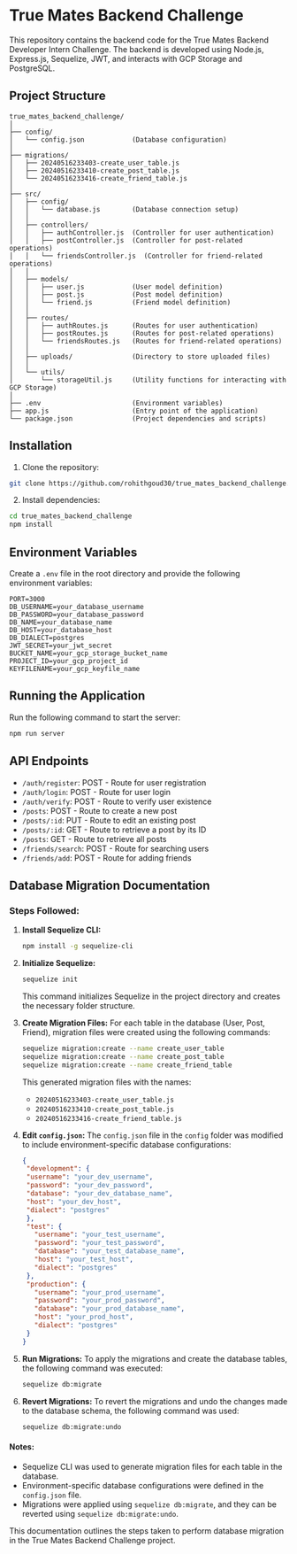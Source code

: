 # True Mates Backend Challenge

This repository contains the backend code for the True Mates Backend Developer Intern Challenge. The backend is developed using Node.js, Express.js, Sequelize, JWT, and interacts with GCP Storage and PostgreSQL.

## Project Structure

```
true_mates_backend_challenge/
│
├── config/
│   └── config.json            (Database configuration)
│
├── migrations/
│   ├── 20240516233403-create_user_table.js
│   ├── 20240516233410-create_post_table.js
│   └── 20240516233416-create_friend_table.js
│
├── src/
│   ├── config/
│   │   └── database.js        (Database connection setup)
│   │
│   ├── controllers/
│   │   ├── authController.js  (Controller for user authentication)
│   │   ├── postController.js  (Controller for post-related operations)
│   │   └── friendsController.js  (Controller for friend-related operations)
│   │
│   ├── models/
│   │   ├── user.js            (User model definition)
│   │   ├── post.js            (Post model definition)
│   │   └── friend.js          (Friend model definition)
│   │
│   ├── routes/
│   │   ├── authRoutes.js      (Routes for user authentication)
│   │   ├── postRoutes.js      (Routes for post-related operations)
│   │   └── friendsRoutes.js   (Routes for friend-related operations)
│   │
│   ├── uploads/               (Directory to store uploaded files)
│   │
│   └── utils/
│       └── storageUtil.js     (Utility functions for interacting with GCP Storage)
│
├── .env                       (Environment variables)
├── app.js                     (Entry point of the application)
└── package.json               (Project dependencies and scripts)
```

## Installation

1. Clone the repository:

```bash
git clone https://github.com/rohithgoud30/true_mates_backend_challenge.git
```

2. Install dependencies:

```bash
cd true_mates_backend_challenge
npm install
```

## Environment Variables

Create a `.env` file in the root directory and provide the following environment variables:

```plaintext
PORT=3000
DB_USERNAME=your_database_username
DB_PASSWORD=your_database_password
DB_NAME=your_database_name
DB_HOST=your_database_host
DB_DIALECT=postgres
JWT_SECRET=your_jwt_secret
BUCKET_NAME=your_gcp_storage_bucket_name
PROJECT_ID=your_gcp_project_id
KEYFILENAME=your_gcp_keyfile_name
```

## Running the Application

Run the following command to start the server:

```bash
npm run server
```

## API Endpoints

- `/auth/register`: POST - Route for user registration
- `/auth/login`: POST - Route for user login
- `/auth/verify`: POST - Route to verify user existence
- `/posts`: POST - Route to create a new post
- `/posts/:id`: PUT - Route to edit an existing post
- `/posts/:id`: GET - Route to retrieve a post by its ID
- `/posts`: GET - Route to retrieve all posts
- `/friends/search`: POST - Route for searching users
- `/friends/add`: POST - Route for adding friends

## Database Migration Documentation

### Steps Followed:

1. **Install Sequelize CLI:**
   ```bash
   npm install -g sequelize-cli
   ```

2. **Initialize Sequelize:**
   ```bash
   sequelize init
   ```
   This command initializes Sequelize in the project directory and creates the necessary folder structure.

3. **Create Migration Files:**
   For each table in the database (User, Post, Friend), migration files were created using the following commands:
   ```bash
   sequelize migration:create --name create_user_table
   sequelize migration:create --name create_post_table
   sequelize migration:create --name create_friend_table
   ```
   This generated migration files with the names:
   - `20240516233403-create_user_table.js`
   - `20240516233410-create_post_table.js`
   - `20240516233416-create_friend_table.js`

4. **Edit `config.json`:**
   The `config.json` file in the `config` folder was modified to include environment-specific database configurations:
   ```json
   {
    "development": {
    "username": "your_dev_username",
    "password": "your_dev_password",
    "database": "your_dev_database_name",
    "host": "your_dev_host",
    "dialect": "postgres"
    },
    "test": {
      "username": "your_test_username",
      "password": "your_test_password",
      "database": "your_test_database_name",
      "host": "your_test_host",
      "dialect": "postgres"
    },
    "production": {
      "username": "your_prod_username",
      "password": "your_prod_password",
      "database": "your_prod_database_name",
      "host": "your_prod_host",
      "dialect": "postgres"
    }
   }
   ```

5. **Run Migrations:**
   To apply the migrations and create the database tables, the following command was executed:
   ```bash
   sequelize db:migrate
   ```

6. **Revert Migrations:**
   To revert the migrations and undo the changes made to the database schema, the following command was used:
   ```bash
   sequelize db:migrate:undo
   ```

#### Notes:
- Sequelize CLI was used to generate migration files for each table in the database.
- Environment-specific database configurations were defined in the `config.json` file.
- Migrations were applied using `sequelize db:migrate`, and they can be reverted using `sequelize db:migrate:undo`.

This documentation outlines the steps taken to perform database migration in the True Mates Backend Challenge project.
